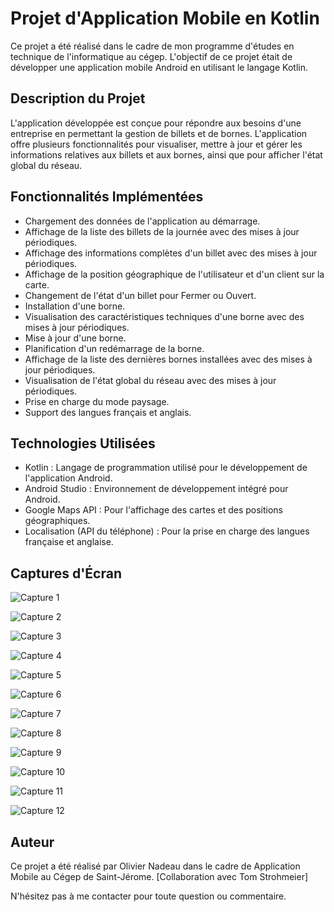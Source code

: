 # Projet d'Application Mobile en Kotlin

Ce projet a été réalisé dans le cadre de mon programme d'études en technique de l'informatique au cégep. L'objectif de ce projet était de développer une application mobile Android en utilisant le langage Kotlin.

## Description du Projet

L'application développée est conçue pour répondre aux besoins d'une entreprise en permettant la gestion de billets et de bornes. L'application offre plusieurs fonctionnalités pour visualiser, mettre à jour et gérer les informations relatives aux billets et aux bornes, ainsi que pour afficher l'état global du réseau.

## Fonctionnalités Implémentées

- Chargement des données de l'application au démarrage.
- Affichage de la liste des billets de la journée avec des mises à jour périodiques.
- Affichage des informations complètes d'un billet avec des mises à jour périodiques.
- Affichage de la position géographique de l'utilisateur et d'un client sur la carte.
- Changement de l'état d'un billet pour Fermer ou Ouvert.
- Installation d'une borne.
- Visualisation des caractéristiques techniques d'une borne avec des mises à jour périodiques.
- Mise à jour d'une borne.
- Planification d'un redémarrage de la borne.
- Affichage de la liste des dernières bornes installées avec des mises à jour périodiques.
- Visualisation de l'état global du réseau avec des mises à jour périodiques.
- Prise en charge du mode paysage.
- Support des langues français et anglais.

## Technologies Utilisées

- Kotlin : Langage de programmation utilisé pour le développement de l'application Android.
- Android Studio : Environnement de développement intégré pour Android.
- Google Maps API : Pour l'affichage des cartes et des positions géographiques.
- Localisation (API du téléphone) : Pour la prise en charge des langues française et anglaise.

## Captures d'Écran

![Capture 1](/screenshots/screenshot1.jpg)

![Capture 2](/screenshots/screenshot2.jpg)

![Capture 3](/screenshots/screenshot3.jpg)

![Capture 4](/screenshots/screenshot4.jpg)

![Capture 5](/screenshots/screenshot5.jpg)

![Capture 6](/screenshots/screenshot6.jpg)

![Capture 7](/screenshots/screenshot7.jpg)

![Capture 8](/screenshots/screenshot8.jpg)

![Capture 9](/screenshots/screenshot9.jpg)

![Capture 10](/screenshots/screenshot10.jpg)

![Capture 11](/screenshots/screenshot11.jpg)

![Capture 12](/screenshots/screenshot12.jpg)


## Auteur

Ce projet a été réalisé par Olivier Nadeau dans le cadre de Application Mobile au Cégep de Saint-Jérome. [Collaboration avec Tom Strohmeier]

N'hésitez pas à me contacter pour toute question ou commentaire.
